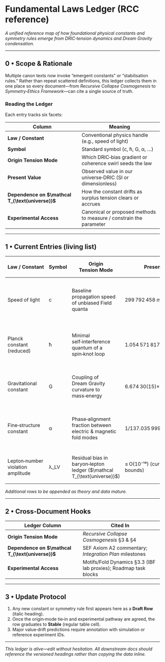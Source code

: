 # Fundamental Laws Ledger  (RCC reference)

*A unified reference map of how foundational physical constants and symmetry rules emerge from DRIC‑tension dynamics and Dream Gravity condensation.*

---

## 0 • Scope & Rationale

Multiple canon texts now invoke “emergent constants” or “stabilisation rules.” Rather than repeat scattered definitions, this ledger collects them in one place so every document—from *Recursive Collapse Cosmogenesis* to *Symmetry‑Ethics Framework*—can cite a single source of truth.

### Reading the Ledger

Each entry tracks six facets:

| Column                                              | Meaning                                                            |
| --------------------------------------------------- | ------------------------------------------------------------------ |
| **Law / Constant**                                  | Conventional physics handle (e.g., speed of light)                 |
| **Symbol**                                          | Standard symbol (c, ħ, G, α, …)                                    |
| **Origin Tension Mode**                             | Which DRIC‑bias gradient or coherence swirl seeds the law          |
| **Present Value**                                   | Observed value in our universe‑DRIC (SI or dimensionless)          |
| **Dependence on \$\mathcal T\_{\text{universe}}\$** | How the constant drifts as surplus tension clears or accrues       |
| **Experimental Access**                             | Canonical or proposed methods to measure / constrain the parameter |

---

## 1 • Current Entries (living list)

| Law / Constant                    | Symbol | Origin Tension Mode                                                       | Present Value                    | Dependence on \$\mathcal T\_{\text{univ}}\$                                                                                         | Experimental Access                                                          |
| --------------------------------- | ------ | ------------------------------------------------------------------------- | -------------------------------- | ----------------------------------------------------------------------------------------------------------------------------------- | ---------------------------------------------------------------------------- |
| Speed of light                    | c      | Baseline propagation speed of unbiased Field quanta                       | 299 792 458 m s⁻¹ (exact)        | **None / ultralow** – c is set by the Field’s null‑bias limit; surplus tension curves metrics *relative* to c but does not shift it | Michelson–Morley‑type interferometry; pulsar‑timing arrays                   |
| Planck constant (reduced)         | ħ      | Minimal self‑interference quantum of a spin‑knot loop                     | 1.054 571 817×10⁻³⁴ J s          | **Weak negative slope** – as global bias relaxes, minimal action quanta may shrink (fewer turns per fold)                           | Josephson & quantum Hall standards; cold‑atom recoil                         |
| Gravitational constant            | G      | Coupling of Dream Gravity curvature to mass‑energy                        | 6.674 30(15)×10⁻¹¹ m³ kg⁻¹ s⁻²   | **Positive slope** – higher surplus tension steepens curvature ➜ effective G rises                                                  | Cavendish torsion balances; spaceborne gradiometry; binary‑pulsar decay      |
| Fine‑structure constant           | α      | Phase‑alignment fraction between electric & magnetic fold modes           | 1/137.035 999 084(21)            | **Bidirectional drift** – relax surplus ➜ α approaches harmonic 1/128; accumulate ➜ α slides toward 1/144                           | Electron g‑2; hydrogen spectroscopy; quantum Hall                            |
| Lepton‑number violation amplitude | λ\_LV  | Residual bias in baryon‑lepton ledger (\$\mathcal T\_{\text{universe}}\$) | ≤ O(10⁻¹⁰) (current 0νββ bounds) | **Linear** – λ\_LV ∝ \$\mathcal T\_{\text{universe}}\$                                                                              | Neutrinoless double‑beta decay searches; neutrino‑oscillation phase patterns |

*Additional rows to be appended as theory and data mature.*

---

## 2 • Cross‑Document Hooks

| Ledger Column                                       | Cited In                                                         |
| --------------------------------------------------- | ---------------------------------------------------------------- |
| **Origin Tension Mode**                             | *Recursive Collapse Cosmogenesis* §3 & §4                        |
| **Dependence on \$\mathcal T\_{\text{universe}}\$** | SEF Axiom A2 commentary; *Integration Plan* milestones           |
| **Experimental Access**                             | Motifs/Fold Dynamics §3.3 (IBF lab proxies); Roadmap task blocks |

---

## 3 • Update Protocol

1. Any new constant or symmetry rule first appears here as a **Draft Row** (italic heading).
2. Once the origin‑mode tie‑in and experimental pathway are agreed, the row graduates to **Stable** (regular table cell).
3. Major value‑drift predictions require annotation with simulation or reference experiment IDs.

---

*This ledger is alive—edit without hesitation. All downstream docs should reference the versioned headings rather than copying the data inline.*
